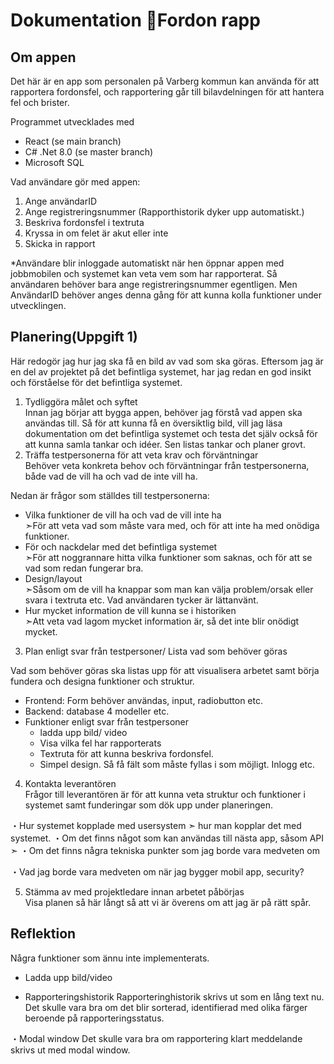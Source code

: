 # Dokumentation 🚙Fordon rapp

## Om appen
Det här är en app som personalen på Varberg kommun kan använda för att rapportera fordonsfel, och rapportering går till bilavdelningen för att hantera fel och brister.

Programmet utvecklades med
- React (se main branch)
- C# .Net 8.0 (se master branch)
- Microsoft SQL

Vad användare gör med appen:

1. Ange användarID
2. Ange registreringsnummer (Rapporthistorik dyker upp automatiskt.)
3. Beskriva fordonsfel i textruta
4. Kryssa in om felet är akut eller inte
5. Skicka in rapport

*Användare blir inloggade automatiskt när hen öppnar appen med jobbmobilen och systemet kan veta vem som har rapporterat. Så användaren behöver bara ange registreringsnummer egentligen. Men AnvändarID behöver anges denna gång för att kunna kolla funktioner under utvecklingen.

## Planering(Uppgift 1)
Här redogör jag hur jag ska få en bild av vad som ska göras. Eftersom jag är en del av projektet på det befintliga systemet, har jag redan en god insikt och förståelse för det befintliga systemet.
     
1. Tydliggöra målet och syftet  
Innan jag börjar att bygga appen, behöver jag förstå vad appen ska användas till. Så för att kunna få en översiktlig bild, vill jag läsa dokumentation om det befintliga systemet och testa det själv också för att kunna samla  tankar och idéer. Sen listas tankar och planer grovt.  
2. Träffa testpersonerna för att veta krav och förväntningar  
Behöver veta konkreta behov och förväntningar från testpersonerna, både vad de vill ha och vad de inte vill ha.

Nedan är frågor som ställdes till testpersonerna:
- Vilka funktioner de vill ha och vad de vill inte ha  
	➣För att veta vad som måste vara med, och för att inte ha med onödiga funktioner.
- För och nackdelar med det befintliga systemet  
	➣För att noggrannare hitta vilka funktioner som saknas, och för att se vad som redan fungerar bra.
- Design/layout  
	➣Såsom om de vill ha knappar som man kan välja problem/orsak eller svara i textruta etc. Vad användaren tycker är lättanvänt.
- Hur mycket information de vill kunna se i historiken  
	➣Att veta vad lagom mycket information är, så det inte blir onödigt mycket.
 
3. Plan enligt svar från testpersoner/ Lista vad som behöver göras  

Vad som behöver göras ska listas upp för att visualisera arbetet samt börja fundera och designa funktioner och struktur. 

- Frontend: Form behöver användas, input, radiobutton etc.
- Backend: database 4 modeller etc. 
- Funktioner enligt svar från testpersoner
	- ladda upp bild/ video
 	- Visa vilka fel har rapporterats
	- Textruta för att kunna beskriva fordonsfel. 
	- Simpel design. Så få fält som måste fyllas i som möjligt. Inlogg etc.

4. Kontakta leverantören  
Frågor till leverantören är för att kunna veta struktur och funktioner i systemet samt funderingar som dök upp under planeringen.

・Hur systemet kopplade med usersystem
➣ hur man kopplar det med systemet.
・Om det finns något som kan användas till nästa app, såsom API
➣
・Om det finns några tekniska punkter som jag borde vara medveten om

・Vad jag borde vara medveten om när jag bygger mobil app, security? 

  
5. Stämma av med projektledare innan arbetet påbörjas  
Visa planen så här långt så att vi är överens om att jag är på rätt spår.


## Reflektion
Några funktioner som ännu inte implementerats.

- Ladda upp bild/video

- Rapporteringshistorik
Rapporteringhistorik skrivs ut som en lång text nu. Det skulle vara bra om det blir sorterad, identifierad med olika färger beroende på rapporteringsstatus.

・Modal window
Det skulle vara bra om rapportering klart meddelande skrivs ut med modal window.
